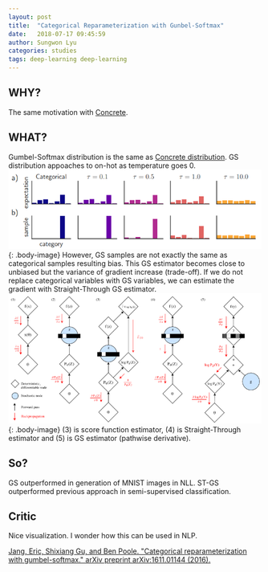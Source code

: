 ```yaml
---
layout: post
title:  "Categorical Reparameterization with Gunbel-Softmax"
date:   2018-07-17 09:45:59
author: Sungwon Lyu
categories: studies
tags: deep-learning deep-learning
---
```

## WHY? 
The same motivation with [Concrete](https://lyusungwon.github.io/dl/2018/07/16/cd.html). 

## WHAT?
Gumbel-Softmax distribution is the same as [Concrete distribution](https://lyusungwon.github.io/dl/2018/07/16/cd.html). GS distribution appoaches to on-hot as temperature goes 0. 
![image](/assets/images/gs1.png){: .body-image}
However, GS samples are not exactly the same as categorical samples resulting bias. This GS estimator becomes close to unbiased but the variance of gradient increase (trade-off). If we do not replace categorical variables with GS variables, we can estimate the gradient with Straight-Through GS estimator.
![image](/assets/images/gs2.png){: .body-image}
(3) is score function estimator, (4) is Straight-Through estimator and (5) is GS estimator (pathwise derivative).

## So?
GS outperformed in generation of MNIST images in NLL. ST-GS outperformed previous approach in semi-supervised classification.

## Critic
Nice visualization. I wonder how this can be used in NLP.	

[Jang, Eric, Shixiang Gu, and Ben Poole. "Categorical reparameterization with gumbel-softmax." arXiv preprint arXiv:1611.01144 (2016).](https://arxiv.org/abs/1611.01144)